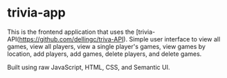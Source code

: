 # trivia-app
This is the frontend application that uses the [trivia-API(https://github.com/dellingc/triva-API). Simple user interface to view all games, view all players, view a single player's games, view games by location, add players, add games, delete players, and delete games. 

Built using raw JavaScript, HTML, CSS, and Semantic UI.
